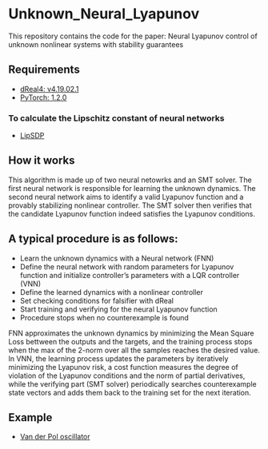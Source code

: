 # Unknown_Neural_Lyapunov
This repository contains the code for the paper: Neural Lyapunov control of unknown nonlinear systems with stability guarantees

## Requirements
- [dReal4: v4.19.02.1](https://github.com/dreal/dreal4)
- [PyTorch: 1.2.0](https://pytorch.org/get-started/locally/)

### To calculate the Lipschitz constant of neural networks
- [LipSDP](https://github.com/arobey1/LipSDP)

## How it works
This algorithm is made up of two neural netowrks and an SMT solver. The first neural network is responsible for learning the unknown dynamics. The second neural network aims to identify a valid Lyapunov function and a provably stabilizing nonlinear controller. The SMT solver then verifies that the candidate Lyapunov function indeed satisfies the Lyapunov conditions.

## A typical procedure is as follows:
- Learn the unknown dynamics with a Neural network (FNN)
- Define the neural network with random parameters for Lyapunov function and initialize controller’s parameters with a LQR controller (VNN)
- Define the learned dynamics with a nonlinear controller
- Set checking conditions for falsifier with dReal
- Start training and verifying for the neural Lyapunov function
- Procedure stops when no counterexample is found

FNN approximates the unknown dynamics by minimizing the Mean Square Loss bettween the outputs and the targets, and the training process stops when the max of the 2-norm over all the samples reaches the desired value. In VNN, the learning process updates the parameters by iteratively minimizing the Lyapunov risk, a cost function measures the degree of violation of the Lyapunov conditions and the norm of partial derivatives, while the verifying part (SMT solver) periodically searches counterexample state vectors and adds them back to the training set for the next iteration.

## Example
- [Van der Pol oscillator](https://github.com/RuikunZhou/Unknown_Neural_Lyapunov/blob/main/Van_der_Pol.ipynb)